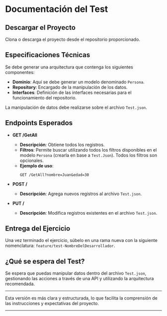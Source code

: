 # Documentación del Test

## Descargar el Proyecto

Clona o descarga el proyecto desde el repositorio proporcionado.

## Especificaciones Técnicas

Se debe generar una arquitectura que contenga los siguientes componentes:

- **Dominio**: Aquí se debe generar un modelo denominado `Persona`.
- **Repository**: Encargado de la manipulación de los datos.
- **Interfaces**: Definición de las interfaces necesarias para el funcionamiento del repositorio.

La manipulación de datos debe realizarse sobre el archivo `Test.json`.

## Endpoints Esperados

- **GET /GetAll**
  - **Descripción**: Obtiene todos los registros.
  - **Filtros**: Permite buscar utilizando todos los filtros disponibles en el modelo `Persona` (crearla en base a `Test.Json`). Todos los filtros son opcionales.
  - **Ejemplo de uso**: 
    ```
    GET /GetAll?nombre=Juan&edad=30
    ```

- **POST /**
  - **Descripción**: Agrega nuevos registros al archivo `Test.json`.

- **PUT /**
  - **Descripción**: Modifica registros existentes en el archivo `Test.json`.

## Entrega del Ejercicio

Una vez terminado el ejercicio, súbelo en una rama nueva con la siguiente nomenclatura: `feature/test-NombreDelDesarrollador`.

## ¿Qué se espera del Test?

Se espera que puedas manipular datos dentro del archivo `Test.json`, gestionando las acciones a través de una API y utilizando la arquitectura recomendada.

---

Esta versión es más clara y estructurada, lo que facilita la comprensión de las instrucciones y expectativas del proyecto.

---

